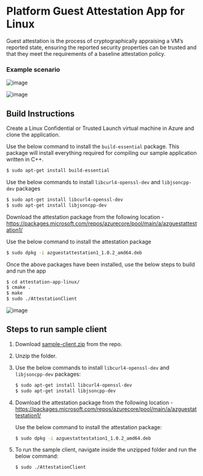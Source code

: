 # Platform Guest Attestation App for Linux
Guest attestation is the process of cryptographically appraising a VM’s reported state, ensuring the reported security properties can be trusted and that they meet the requirements of a baseline attestation policy.

### Example scenario

![image](https://user-images.githubusercontent.com/32008026/170385860-03f7f487-c606-4648-8fc1-048968b687f7.png)

![image](https://user-images.githubusercontent.com/32008026/170386018-e9cda749-ade4-471d-a9f0-ef698ce7a9c7.png)


## Build Instructions

Create a Linux Confidential or Trusted Launch virtual machine in Azure and clone the application.

Use the below command to install the `build-essential` package. This package will install everything required for compiling our sample application written in C++.
```sh
$ sudo apt-get install build-essential
```

Use the below commands to install `libcurl4-openssl-dev` and `libjsoncpp-dev` packages
```sh
$ sudo apt-get install libcurl4-openssl-dev
$ sudo apt-get install libjsoncpp-dev
```

Download the attestation package from the following location - https://packages.microsoft.com/repos/azurecore/pool/main/a/azguestattestation1/

Use the below command to install the attestation package
```sh
$ sudo dpkg -i azguestattestation1_1.0.2_amd64.deb
```

Once the above packages have been installed, use the below steps to build and run the app

```sh
$ cd attestation-app-linux/
$ cmake .
$ make
$ sudo ./AttestationClient
```

![image](https://user-images.githubusercontent.com/32008026/170384716-d13876e2-4078-47bd-9994-5ca44318b4d4.png)

## Steps to run sample client
1. Download [sample-client.zip](https://github.com/akashgupta29/attestation-app-linux/blob/main/sample-client.zip) from the repo.
2. Unzip the folder.
3. Use the below commands to install `libcurl4-openssl-dev` and `libjsoncpp-dev` packages:
    ```sh
    $ sudo apt-get install libcurl4-openssl-dev
    $ sudo apt-get install libjsoncpp-dev
      ```
4. Download the attestation package from the following location - https://packages.microsoft.com/repos/azurecore/pool/main/a/azguestattestation1/
   
   Use the below command to install the attestation package:
    ```sh
    $ sudo dpkg -i azguestattestation1_1.0.2_amd64.deb
    ```
5. To run the sample client, navigate inside the unzipped folder and run the below command:
    ```sh
    $ sudo ./AttestationClient
    ```

